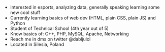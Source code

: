 - Interested in esports, analyzing data, generally speaking learning some new cool stuff
- Currently learning basics of web dev (HTML, plain CSS, plain JS) and Python
- Student of Technical School (4th year out of 5)
- Know basics of: C++, PHP, MySQL, Apache, Networking
- Reach me in dms on twitter @dabljulol
- Located in Silesia, Poland
